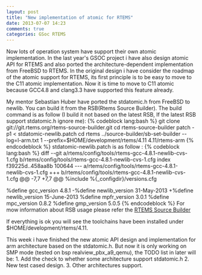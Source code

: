 ```yaml
---
layout: post
title: "New implementation of atomic for RTEMS"
date: 2013-07-07 14:23
comments: true
categories: GSoc RTEMS
---
```


Now lots of operation system have support their own atomic implementation. In the last year's GSOC project i have also design atomic API for RTEMS and also ported the architecture-dependent implementation from FreeBSD to RTEMS. In the original design i have consider the roadmap of the atomic support for RTEMS, its first principle is to be easy to move to the C11 atomic implementation. Now it is time to move to C11 atomic because GCC4.8 and clang3.3 have supported this feature already. 

My mentor Sebastian Huber have ported the stdatomic.h from FreeBSD to newlib. You can build it from the RSB(Rtems Source Builder). The build command is as follow (I build it not based on the latest RSB, If the latest RSB support stdatomic.h ignore me):
{% codeblock lang:bash %}
git clone git://git.rtems.org/rtems-source-builder.git
cd rtems-source-builder
patch -p1 < stdatomic-newlib.patch
cd rtems
../source-builder/sb-set-builder --log=l-arm.txt 1 --prefix=$HOME/development/rtems/4.11 4.11/rtems-arm
{% endcodeblock %}
stdatomic-newlib.patch is as follow :
{% codeblock lang:bash %}
diff --git a/rtems/config/tools/rtems-gcc-4.8.1-newlib-cvs-1.cfg b/rtems/config/tools/rtems-gcc-4.8.1-newlib-cvs-1.cfg
index f39225d..458aa8b 100644
--- a/rtems/config/tools/rtems-gcc-4.8.1-newlib-cvs-1.cfg
+++ b/rtems/config/tools/rtems-gcc-4.8.1-newlib-cvs-1.cfg
@@ -7,7 +7,7 @@
 %include %{_configdir}/versions.cfg
 
 %define gcc_version    4.8.1
-%define newlib_version 31-May-2013
+%define newlib_version 15-June-2013
 %define mpfr_version   3.0.1
 %define mpc_version    0.8.2
 %define gmp_version    5.0.5
{% endcodeblock %} 
For mow information about RSB usage please refer the [RTEMS Source Builder][1]

If everything is ok you will see the toolchains have been installed under $HOME/development/rtems/4.11. 

This week i have finished the new atomic API design and implementation for arm architecture based on the stdatomic.h. But now it is only working on SMP mode (tested on bsp realview_pbx_a9_qemu), the TODO list in later will be:
	1.	Add the check to whether some architecture support stdatomic.h
	2.	New test cased design.
	3.	Other architectures support.


[1]: http://www.rtems.org/ftp/pub/rtems/people/chrisj/source-builder/source-builder.html "RTEMS Source Builder"